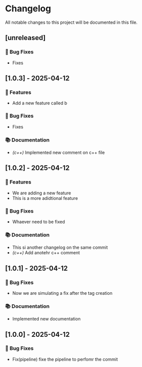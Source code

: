 # Changelog

All notable changes to this project will be documented in this file.

## [unreleased]

### 🐛 Bug Fixes

- Fixes

## [1.0.3] - 2025-04-12

### 🚀 Features

- Add a new feature called b

### 🐛 Bug Fixes

- Fixes

### 📚 Documentation

- *(c++)* Implemented new comment on c++ file

## [1.0.2] - 2025-04-12

### 🚀 Features

- We are adding a new feature
- This is a more adidtional feature

### 🐛 Bug Fixes

- Whaever need to be fixed

### 📚 Documentation

- This si another changelog on the same commit
- *(c++)* Add anotehr c++ comment

## [1.0.1] - 2025-04-12

### 🐛 Bug Fixes

- Now we are simulating a fix after the tag creation

### 📚 Documentation

- Implemented new documentation

## [1.0.0] - 2025-04-12

### 🐛 Bug Fixes

- Fix(pipeline) fixe the pipeline to perfomr the commit

<!-- generated by git-cliff -->
